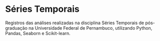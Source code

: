 # Séries Temporais
Registros das análises realizadas na disciplina Séries Temporais de pós-graduação na Universidade Federal de Pernambuco, utilizando Python, Pandas, Seaborn e Scikit-learn.
